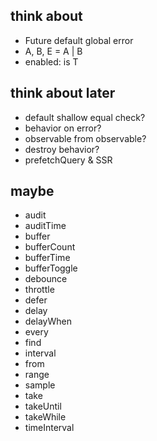 ## think about
* Future default global error
* A, B, E = A | B
* enabled: is T




## think about later
* default shallow equal check?
* behavior on error?
* observable from observable?
* destroy behavior?
* prefetchQuery & SSR


## maybe
* audit
* auditTime
* buffer
* bufferCount
* bufferTime
* bufferToggle
* debounce
* throttle
* defer
* delay
* delayWhen
* every
* find
* interval
* from
* range
* sample
* take
* takeUntil
* takeWhile
* timeInterval
